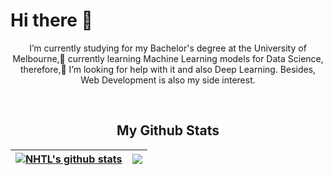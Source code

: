 <h1>Hi there 👋</h1>
<p align="center" >
I’m currently studying for my Bachelor's degree at the University of Melbourne,🌱 currently learning Machine Learning models for Data Science, therefore,🤔 I’m looking for help with it and also Deep Learning. Besides, Web Development is also my side interest.
</p>

<br/>

<h2 align="center">My Github Stats</h2>

| <a href="https://github.com/anuraghazra/github-readme-stats"><img align="center" src="https://github-readme-stats.vercel.app/api?username=artwork321&theme=shadow_red&hide_border=True" alt="NHTL's github stats" /></a> | <a href="https://github.com/anuraghazra/github-readme-stats"><img align="center" src="https://github-readme-stats.vercel.app/api/top-langs/?username=artwork321&size_weight=0.5&count_weight=0.5&layout=compact&theme=shadow_red&hide_border=True" /></a> |
| ------------- | ------------- |
